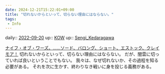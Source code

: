 ```yaml
---
date: 2024-12-21T15:22:01+09:00
title: "切れないからといって、切らない理由にはならない。"
tags:
 - Info
---
```


daily:: [2022-09-20](Daily_Note/2022-09-20.md)
up:: [KOW](Bar/Novel/Nacaria/KOW.md)
up:: [Sengi_Kedaragawa](../Bar/Novel/Nacaria/Sengi_Kedaragawa.md)

[ナイフ・オブ・ワーズ。……ソード、バロング、ショート、エストック、クレイモア！](Info/ナイフ・オブ・ワーズ。……ソード、バロング、ショート、エストック、クレイモア！.md)
切れないからといって、切らない理由にはならない。
だが、闇雲に切っていれば良いということでもない。
我々は、なぜ切れないか、その過程を知る必要がある。
それを次に生かす、終わりなき戦いに身を投じる義務がある。